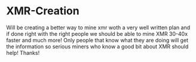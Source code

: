 # XMR-Creation
Will be creating a better way to mine xmr woth a very well written plan and if done right with the right people we should be able to mine XMR 30-40x faster and much more!
Only people that know what they are doing will get the information so serious miners who know a good bit about XMR should help! Thanks! 
